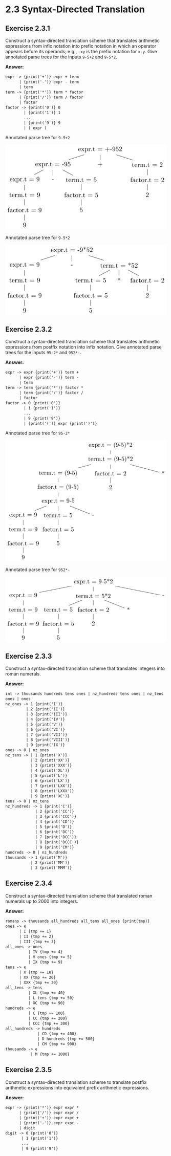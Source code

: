 # 2.3 Syntax-Directed Translation

## Exercise 2.3.1
Construct a syntax-directed translation scheme that translates
arithmetic expressions from infix notation into prefix notation in which an
operator appears before its operands; e.g., `-xy` is the prefix notation for
`x-y`. Give annotated parse trees for the inputs `9-5+2` and `9-5*2`.

**Answer:**
```
expr -> {print('+')} expr + term
      | {print('-')} expr - term
      | term
term -> {print('*')} term * factor
      | {print('/')} term / factor
      | factor
factor -> {print('0')} 0
        | {print('1')} 1
        ...
        | {print('9')} 9
        | ( expr )
```

Annotated parse tree for `9-5+2`

![2.7](./img/2.3.1.svg)

Annotated parse tree for `9-5*2`

![2.7-mul](./img/2.3.1-mul.svg)

## Exercise 2.3.2
Construct a syntax-directed translation scheme that translates
arithmetic expressions from postfix notation into infix notation. Give
annotated parse trees for the inputs `95-2*` and `952*-`.

**Answer:**
```
expr -> expr {print('+')} term +
      | expr {print('-')} term -
      | term
term -> term {print('*')} factor *
      | term {print('/')} factor /
      | factor
factor -> 0 {print('0')}
        | 1 {print('1')}
        ...
        | 9 {print('9')}
        | {print('(')} expr {print(')')}
```

Annotated parse tree for `95-2*`

![2.8](./img/2.3.2.svg)

Annotated parse tree for `952*-`

![2.8-2](./img/2.3.2-2.svg)

## Exercise 2.3.3
Construct a syntax-directed translation scheme that translates integers into
roman numerals.

**Answer:**
```
int -> thousands hundreds tens ones | nz_hundreds tens ones | nz_tens ones | ones
nz_ones -> 1 {print('I')}
         | 2 {print('II')}
         | 3 {print('III')}
         | 4 {print('IV')}
         | 5 {print('V')}
         | 6 {print('VI')}
         | 7 {print('VII')}
         | 8 {print('VIII')}
         | 9 {print('IX')}
ones -> 0 | nz_ones
nz_tens -> | 1 {print('X')}
           | 2 {print('XX')}
           | 3 {print('XXX')}
           | 4 {print('XL')}
           | 5 {print('L')}
           | 6 {print('LX')}
           | 7 {print('LXX')}
           | 8 {print('LXXX')}
           | 9 {print('XC')}
tens -> 0 | nz_tens
nz_hundreds -> 1 {print('C')}
             | 2 {print('CC')}
             | 3 {print('CCC')}
             | 4 {print('CD')}
             | 5 {print('D')}
             | 6 {print('DC')}
             | 7 {print('DCC')}
             | 8 {print('DCCC')}
             | 9 {print('CM')}
hundreds -> 0 | nz_hundreds
thousands -> 1 {print('M')}
           | 2 {print('MM')}
           | 3 {print('MMM')}
```

## Exercise 2.3.4
Construct a syntax-directed translation scheme that translated roman
numerals up to 2000 into integers.

**Answer:**
```
romans -> thousands all_hundreds all_tens all_ones {print(tmp)}
ones -> ϵ
      | I {tmp += 1}
      | II {tmp += 2}
      | III {tmp += 3}
all_ones -> ones
          | IV {tmp += 4}
          | V ones {tmp += 5}
          | IX {tmp += 9}
tens -> ϵ
      | X {tmp += 10}
      | XX {tmp += 20}
      | XXX {tmp += 30}
all_tens -> tens
          | XL {tmp += 40}
          | L tens {tmp += 50}
          | XC {tmp += 90}
hundreds -> ϵ
          | C {tmp += 100}
          | CC {tmp += 200}
          | CCC {tmp += 300}
all_hundreds -> hundreds
              | CD {tmp += 400}
              | D hundreds {tmp += 500}
              | CM {tmp += 900}
thousands -> ϵ
           | M {tmp += 1000}
```

## Exercise 2.3.5
Construct a syntax-directed translation scheme to translate
postfix arithmetic expressions into equivalent prefix arithmetic
expressions.

**Answer:**
```
expr -> {print('*')} expr expr *
      | {print{'/')} expr expr /
      | {print('+')} expr expr +
      | {print('-')} expr expr -
      | digit
digit -> 0 {print('0')}
       | 1 {print('1')}
       ...
       | 9 {print('9')}
```

<style>img {background-color: white;}</style>
